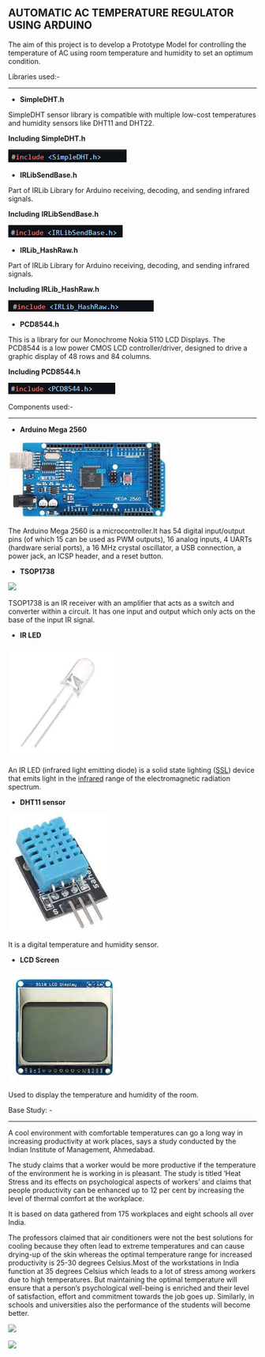 AUTOMATIC AC TEMPERATURE REGULATOR USING ARDUINO
-----
The aim of this project is to develop a  Prototype Model for controlling the temperature of AC using room temperature and humidity to set an optimum condition.

Libraries used:-

-----
- **SimpleDHT.h**

SimpleDHT sensor library is compatible with multiple low-cost temperatures and humidity sensors like DHT11 and DHT22.

**Including SimpleDHT.h**

![](Aspose.Words.5750681b-feea-4114-b40a-f070f2b6e380.001.png)

- **IRLibSendBase.h**

Part of IRLib Library for Arduino receiving, decoding, and sending infrared signals. 

**Including** **IRLibSendBase.h**

![](Aspose.Words.5750681b-feea-4114-b40a-f070f2b6e380.002.png)

- **IRLib\_HashRaw.h**

Part of IRLib Library for Arduino receiving, decoding, and sending infrared signals. 

**Including IRLib\_HashRaw.h**

![](Aspose.Words.5750681b-feea-4114-b40a-f070f2b6e380.003.png)

- **PCD8544.h**

This is a library for our Monochrome Nokia 5110 LCD Displays. The PCD8544 is a low power CMOS LCD controller/driver, designed to drive a graphic display of 48 rows and 84 columns.

**Including PCD8544.h**

![](Aspose.Words.5750681b-feea-4114-b40a-f070f2b6e380.004.png)


Components used:-

-----
- **Arduino Mega 2560**

![](Aspose.Words.5750681b-feea-4114-b40a-f070f2b6e380.005.png)

The Arduino Mega 2560 is a microcontroller.It has 54 digital input/output pins (of which 15 can be used as PWM outputs), 16 analog inputs, 4 UARTs (hardware serial ports), a 16 MHz crystal oscillator, a USB connection, a power jack, an ICSP header, and a reset button.

- **TSOP1738**

![](Aspose.Words.5750681b-feea-4114-b40a-f070f2b6e380.006.png)

TSOP1738 is an IR receiver with an amplifier that acts as a switch and converter within a circuit. It has one input and output which only acts on the base of the input IR signal.

- **IR LED**

![](Aspose.Words.5750681b-feea-4114-b40a-f070f2b6e380.007.png)

An IR LED (infrared light emitting diode) is a solid state lighting ([SSL](https://www.techtarget.com/whatis/definition/solid-state-lighting-SSL)) device that emits light in the [infrared](https://www.techtarget.com/searchnetworking/definition/infrared-transmission) range of the electromagnetic radiation spectrum.

- **DHT11 sensor**

![](Aspose.Words.5750681b-feea-4114-b40a-f070f2b6e380.008.png)

It is a digital temperature and humidity sensor.

- **LCD Screen**

![](Aspose.Words.5750681b-feea-4114-b40a-f070f2b6e380.009.png)

Used to display the temperature and humidity of the room.

Base Study: -

-----
A cool environment with comfortable temperatures can go a long way in increasing productivity at work places, says a study conducted by the Indian Institute of Management, Ahmedabad. 

The study claims that a worker would be more productive if the temperature of the environment he is working in is pleasant. The study is titled ‘Heat Stress and its effects on psychological aspects of workers’ and claims that people productivity can be enhanced up to 12 per cent by increasing the level of thermal comfort at the workplace. 

It is based on data gathered from 175 workplaces and eight schools all over India.

The professors claimed that air conditioners were not the best solutions for cooling because they often lead to extreme temperatures and can cause drying-up of the skin whereas the optimal temperature range for increased productivity is 25-30 degrees Celsius.Most of the workstations in India function at 35 degrees Celsius which leads to a lot of stress among workers due to high temperatures. But maintaining the optimal temperature will ensure that a person’s psychological well-being is enriched and their level of satisfaction, effort and commitment towards the job goes up. Similarly, in schools and universities also the performance of the students will become better.

![](Aspose.Words.5750681b-feea-4114-b40a-f070f2b6e380.010.png)

![](Aspose.Words.5750681b-feea-4114-b40a-f070f2b6e380.011.png)
